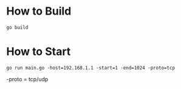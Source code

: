 # How to Build

```go build``` 
# How to Start

```go run main.go -host=192.168.1.1 -start=1 -end=1024 -proto=tcp```

-proto = tcp/udp
